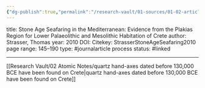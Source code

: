 ```yaml
---
{"dg-publish":true,"permalink":"/research-vault/01-sources/01-02-articles/strasser-stone-age-seafaring2010/"}
---
```



title: Stone Age Seafaring in the Mediterranean: Evidence from the Plakias Region for Lower Palaeolithic and Mesolithic Habitation of Crete
author: Strasser, Thomas
year: 2010
DOI: 
Citekey: StrasserStoneAgeSeafaring2010
page range: 145–190
type: #journalarticle
process status: #linked  
_ _ _

[[Research Vault/02 Atomic Notes/quartz hand-axes dated before 130,000 BCE have been found on Crete\|quartz hand-axes dated before 130,000 BCE have been found on Crete]]